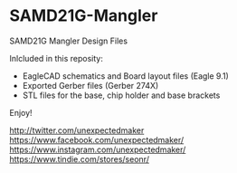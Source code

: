 # SAMD21G-Mangler
SAMD21G Mangler Design Files

Inlcluded in this reposity:
- EagleCAD schematics and Board layout files (Eagle 9.1) 
- Exported Gerber files (Gerber 274X)
- STL files for the base, chip holder and base brackets

Enjoy!

http://twitter.com/unexpectedmaker
https://www.facebook.com/unexpectedmaker/
https://www.instagram.com/unexpectedmaker/
https://www.tindie.com/stores/seonr/